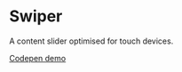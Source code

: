 # Swiper

A content slider optimised for touch devices.

[Codepen demo](https://codepen.io/jod/pen/mPqPBe)
